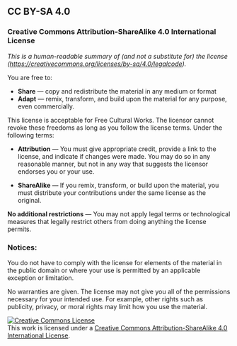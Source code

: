 ## CC BY-SA 4.0

### Creative Commons Attribution-ShareAlike 4.0 International License

*This is a human-readable summary of (and not a substitute for) the license (https://creativecommons.org/licenses/by-sa/4.0/legalcode).*

You are free to:
* **Share** — copy and redistribute the material in any medium or format
* **Adapt** — remix, transform, and build upon the material for any purpose, even commercially.

This license is acceptable for Free Cultural Works. The licensor cannot revoke these freedoms as long as you follow the license terms.
Under the following terms:

* **Attribution** — You must give appropriate credit, provide a link to the license, and indicate if changes were made. You may do so in any reasonable manner, but not in any way that suggests the licensor endorses you or your use.

* **ShareAlike** — If you remix, transform, or build upon the material, you must distribute your contributions under the same license as the original.

**No additional restrictions** — You may not apply legal terms or technological measures that legally restrict others from doing anything the license permits.

### Notices:
You do not have to comply with the license for elements of the material in the public domain or where your use is permitted by an applicable exception or limitation.

No warranties are given. The license may not give you all of the permissions necessary for your intended use. For example, other rights such as publicity, privacy, or moral rights may limit how you use the material.


<a rel="license" href="http://creativecommons.org/licenses/by-sa/4.0/"><img alt="Creative Commons License" style="border-width:0" src="https://i.creativecommons.org/l/by-sa/4.0/88x31.png" /></a><br />This work is licensed under a <a rel="license" href="http://creativecommons.org/licenses/by-sa/4.0/">Creative Commons Attribution-ShareAlike 4.0 International License</a>.
